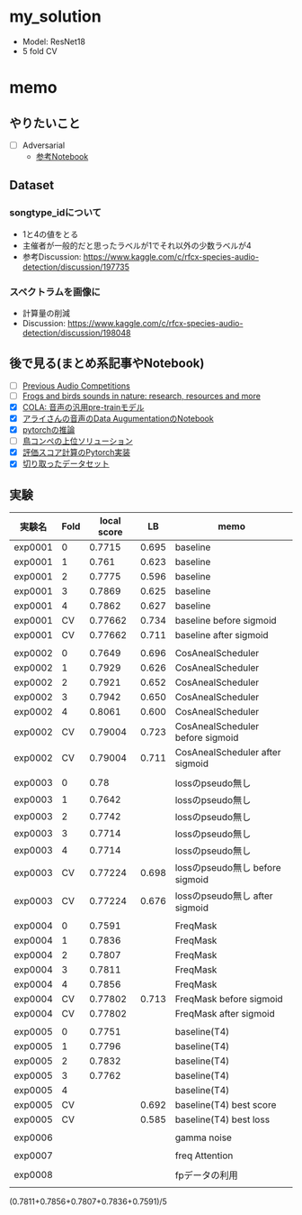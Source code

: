 # my_solution
- Model: ResNet18
- 5 fold CV

# memo

## やりたいこと
- [ ] Adversarial
  - [参考Notebook](https://www.kaggle.com/tunguz/adversarial-rainforest)

## Dataset
### songtype_idについて
- 1と4の値をとる
- 主催者が一般的だと思ったラベルが1でそれ以外の少数ラベルが4
- 参考Discussion: https://www.kaggle.com/c/rfcx-species-audio-detection/discussion/197735

### スペクトラムを画像に
- 計算量の削減
- Discussion: https://www.kaggle.com/c/rfcx-species-audio-detection/discussion/198048

## 後で見る(まとめ系記事やNotebook)
- [ ] [Previous Audio Competitions](https://www.kaggle.com/c/rfcx-species-audio-detection/discussion/197737)
- [ ] [Frogs and birds sounds in nature: research, resources and more](https://www.kaggle.com/c/rfcx-species-audio-detection/discussion/197751)
- [x] [COLA: 音声の汎用pre-trainモデル](https://www.kaggle.com/c/rfcx-species-audio-detection/discussion/197805)
- [x] [アライさんの音声のData AugumentationのNotebook](https://www.kaggle.com/hidehisaarai1213/rfcx-audio-data-augmentation-japanese-english)
- [x] [pytorchの推論](https://www.kaggle.com/kneroma/inference-resnest-rfcx-audio-detection)
- [ ] [鳥コンペの上位ソリューション](https://www.kaggle.com/c/rfcx-species-audio-detection/discussion/197873)
- [x] [評価スコア計算のPytorch実装](https://www.kaggle.com/c/rfcx-species-audio-detection/discussion/198418)
- [x] [切り取ったデータセット](https://www.kaggle.com/c/rfcx-species-audio-detection/discussion/199025)

## 実験

|実験名|Fold|local score|LB|memo|
|--|--|--|--|--|
|exp0001|0|0.7715|0.695|baseline|
|exp0001|1|0.761|0.623|baseline|
|exp0001|2|0.7775|0.596|baseline|
|exp0001|3|0.7869|0.625|baseline|
|exp0001|4|0.7862|0.627|baseline|
|exp0001|CV|0.77662|0.734|baseline before sigmoid|
|exp0001|CV|0.77662|0.711|baseline after sigmoid|
||||||
|exp0002|0|0.7649|0.696|CosAnealScheduler|
|exp0002|1|0.7929|0.626|CosAnealScheduler|
|exp0002|2|0.7921|0.652|CosAnealScheduler|
|exp0002|3|0.7942|0.650|CosAnealScheduler|
|exp0002|4|0.8061|0.600|CosAnealScheduler|
|exp0002|CV|0.79004|0.723|CosAnealScheduler before sigmoid|
|exp0002|CV|0.79004|0.711|CosAnealScheduler after sigmoid|
||||||
|exp0003|0|0.78||lossのpseudo無し|
|exp0003|1|0.7642||lossのpseudo無し|
|exp0003|2|0.7742||lossのpseudo無し|
|exp0003|3|0.7714||lossのpseudo無し|
|exp0003|4|0.7714||lossのpseudo無し|
|exp0003|CV|0.77224|0.698|lossのpseudo無し before sigmoid|
|exp0003|CV|0.77224|0.676|lossのpseudo無し after sigmoid|
||||||
|exp0004|0|0.7591||FreqMask|
|exp0004|1|0.7836||FreqMask|
|exp0004|2|0.7807||FreqMask|
|exp0004|3|0.7811||FreqMask|
|exp0004|4|0.7856||FreqMask|
|exp0004|CV|0.77802|0.713|FreqMask before sigmoid|
|exp0004|CV|0.77802||FreqMask after sigmoid|
||||||
|exp0005|0|0.7751||baseline(T4)|
|exp0005|1|0.7796||baseline(T4)|
|exp0005|2|0.7832||baseline(T4)|
|exp0005|3|0.7762||baseline(T4)|
|exp0005|4|||baseline(T4)|
|exp0005|CV||0.692|baseline(T4) best score|
|exp0005|CV||0.585|baseline(T4) best loss|
||||||
|exp0006||||gamma noise|
||||||
|exp0007||||freq Attention|
||||||
|exp0008||||fpデータの利用|
||||||

(0.7811+0.7856+0.7807+0.7836+0.7591)/5

